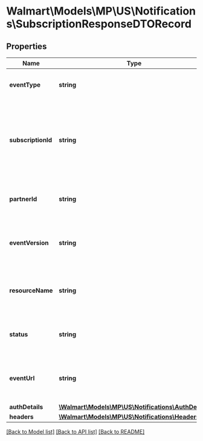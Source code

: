# Walmart\Models\MP\US\Notifications\SubscriptionResponseDTORecord

## Properties

Name | Type | Description | Notes
------------ | ------------- | ------------- | -------------
**eventType** | **string** | Event for which the subscription is created | [optional]
**subscriptionId** | **string** | Unique ID for the subscription that can be used for fetching details, editing or deleting the subscription | [optional]
**partnerId** | **string** | Partner ID of the seller who created the subscription | [optional]
**eventVersion** | **string** | Version of the event type for which the subscription is created | [optional]
**resourceName** | **string** | Delegated access scope that event type is mapped to. | [optional]
**status** | **string** | ACTIVE or INACTIVE status of the subscription | [optional]
**eventUrl** | **string** | Destination URL where notification will be received by seller | [optional]
**authDetails** | [**\Walmart\Models\MP\US\Notifications\AuthDetails**](AuthDetails.md) |  | [optional]
**headers** | [**\Walmart\Models\MP\US\Notifications\Headers**](Headers.md) |  | [optional]


[[Back to Model list]](./) [[Back to API list]](../../../../../README.md#supported-apis) [[Back to README]](../../../../../README.md)
